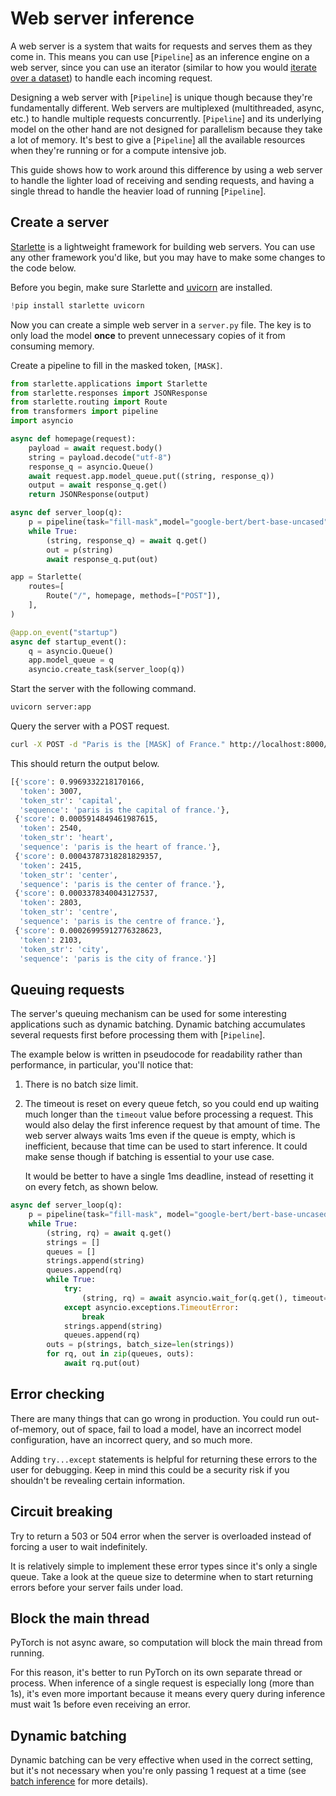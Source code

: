 <!--Copyright 2024 The HuggingFace Team. All rights reserved.

Licensed under the Apache License, Version 2.0 (the "License"); you may not use this file except in compliance with
the License. You may obtain a copy of the License at

http://www.apache.org/licenses/LICENSE-2.0

Unless required by applicable law or agreed to in writing, software distributed under the License is distributed on
an "AS IS" BASIS, WITHOUT WARRANTIES OR CONDITIONS OF ANY KIND, either express or implied. See the License for the
specific language governing permissions and limitations under the License.

⚠️ Note that this file is in Markdown but contain specific syntax for our doc-builder (similar to MDX) that may not be
rendered properly in your Markdown viewer.

-->

# Web server inference

A web server is a system that waits for requests and serves them as they come in. This means you can use [`Pipeline`] as an inference engine on a web server, since you can use an iterator (similar to how you would [iterate over a dataset](./pipeline_tutorial#large-datasets)) to handle each incoming request.

Designing a web server with [`Pipeline`] is unique though because they're fundamentally different. Web servers are multiplexed (multithreaded, async, etc.) to handle multiple requests concurrently. [`Pipeline`] and its underlying model on the other hand are not designed for parallelism because they take a lot of memory. It's best to give a [`Pipeline`] all the available resources when they're running or for a compute intensive job.

This guide shows how to work around this difference by using a web server to handle the lighter load of receiving and sending requests, and having a single thread to handle the heavier load of running [`Pipeline`].

## Create a server

[Starlette](https://www.starlette.io/) is a lightweight framework for building web servers. You can use any other framework you'd like, but you may have to make some changes to the code below.

Before you begin, make sure Starlette and [uvicorn](http://www.uvicorn.org/) are installed.

```py
!pip install starlette uvicorn
```

Now you can create a simple web server in a `server.py` file. The key is to only load the model **once** to prevent unnecessary copies of it from consuming memory.

Create a pipeline to fill in the masked token, `[MASK]`.

```py
from starlette.applications import Starlette
from starlette.responses import JSONResponse
from starlette.routing import Route
from transformers import pipeline
import asyncio

async def homepage(request):
    payload = await request.body()
    string = payload.decode("utf-8")
    response_q = asyncio.Queue()
    await request.app.model_queue.put((string, response_q))
    output = await response_q.get()
    return JSONResponse(output)

async def server_loop(q):
    p = pipeline(task="fill-mask",model="google-bert/bert-base-uncased")
    while True:
        (string, response_q) = await q.get()
        out = p(string)
        await response_q.put(out)

app = Starlette(
    routes=[
        Route("/", homepage, methods=["POST"]),
    ],
)

@app.on_event("startup")
async def startup_event():
    q = asyncio.Queue()
    app.model_queue = q
    asyncio.create_task(server_loop(q))
```

Start the server with the following command.

```bash
uvicorn server:app
```

Query the server with a POST request.

```bash
curl -X POST -d "Paris is the [MASK] of France." http://localhost:8000/
```
This should return the output below.

```bash
[{'score': 0.9969332218170166,
  'token': 3007,
  'token_str': 'capital',
  'sequence': 'paris is the capital of france.'},
 {'score': 0.0005914849461987615,
  'token': 2540,
  'token_str': 'heart',
  'sequence': 'paris is the heart of france.'},
 {'score': 0.00043787318281829357,
  'token': 2415,
  'token_str': 'center',
  'sequence': 'paris is the center of france.'},
 {'score': 0.0003378340043127537,
  'token': 2803,
  'token_str': 'centre',
  'sequence': 'paris is the centre of france.'},
 {'score': 0.00026995912776328623,
  'token': 2103,
  'token_str': 'city',
  'sequence': 'paris is the city of france.'}]
```

## Queuing requests

The server's queuing mechanism can be used for some interesting applications such as dynamic batching. Dynamic batching accumulates several requests first before processing them with [`Pipeline`].

The example below is written in pseudocode for readability rather than performance, in particular, you'll notice that:

1. There is no batch size limit.
2. The timeout is reset on every queue fetch, so you could end up waiting much longer than the `timeout` value before processing a request. This would also delay the first inference request by that amount of time. The web server always waits 1ms even if the queue is empty, which is inefficient, because that time can be used to start inference. It could make sense though if batching is essential to your use case.

    It would be better to have a single 1ms deadline, instead of resetting it on every fetch, as shown below.

```py
async def server_loop(q):
    p = pipeline(task="fill-mask", model="google-bert/bert-base-uncased")
    while True:
        (string, rq) = await q.get()
        strings = []
        queues = []
        strings.append(string)
        queues.append(rq)
        while True:
            try:
                (string, rq) = await asyncio.wait_for(q.get(), timeout=1)
            except asyncio.exceptions.TimeoutError:
                break
            strings.append(string)
            queues.append(rq)
        outs = p(strings, batch_size=len(strings))
        for rq, out in zip(queues, outs):
            await rq.put(out)
```

## Error checking

There are many things that can go wrong in production. You could run out-of-memory, out of space, fail to load a model, have an incorrect model configuration, have an incorrect query, and so much more.

Adding `try...except` statements is helpful for returning these errors to the user for debugging. Keep in mind this could be a security risk if you shouldn't be revealing certain information.

## Circuit breaking

Try to return a 503 or 504 error when the server is overloaded instead of forcing a user to wait indefinitely.

It is relatively simple to implement these error types since it's only a single queue. Take a look at the queue size to determine when to start returning errors before your server fails under load.

## Block the main thread

PyTorch is not async aware, so computation will block the main thread from running.

For this reason, it's better to run PyTorch on its own separate thread or process. When inference of a single request is especially long (more than 1s), it's even more important because it means every query during inference must wait 1s before even receiving an error.

## Dynamic batching

Dynamic batching can be very effective when used in the correct setting, but it's not necessary when you're only passing 1 request at a time (see [batch inference](./pipeline_tutorial#batch-inference) for more details).

